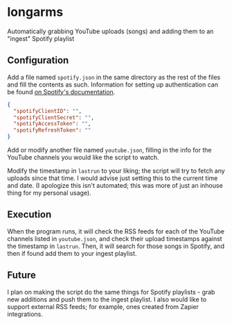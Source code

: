 # longarms
Automatically grabbing YouTube uploads (songs) and adding them to an "ingest" Spotify playlist

## Configuration
Add a file named `spotify.json` in the same directory as the rest of the files and fill the contents as such. Information for setting up authentication can be found [on Spotify's documentation](https://developer.spotify.com/documentation/general/guides/authorization-guide/).
```json
{
  "spotifyClientID": "",
  "spotifyClientSecret": "",
  "spotifyAccessToken": "",
  "spotifyRefreshToken": ""
}
```

Add or modify another file named `youtube.json`,  filling in the info for the YouTube channels you would like the script to watch.

Modify the timestamp in `lastrun` to your liking; the script will try to fetch any uploads since that time. I would advise just setting this to the current time and date. (I apologize this isn't automated; this was more of just an inhouse thing for my personal usage).

## Execution
When the program runs, it will check the RSS feeds for each of the YouTube channels listed in `youtube.json`, and check their upload timestamps against the timestamp in `lastrun`. Then, it will search for those songs in Spotify, and then if found add them to your ingest playlist. 

## Future
I plan on making the script do the same things for Spotify playlists - grab new additions and push them to the ingest playlist.
I also would like to support external RSS feeds; for example, ones created from Zapier integrations.
